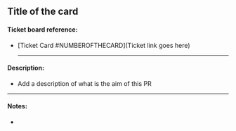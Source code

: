 ## Title of the card

#### Ticket board reference:

- [Ticket Card #NUMBEROFTHECARD](Ticket link goes here)

  ***

#### Description:

- Add a description of what is the aim of this PR

---

#### Notes:

-
